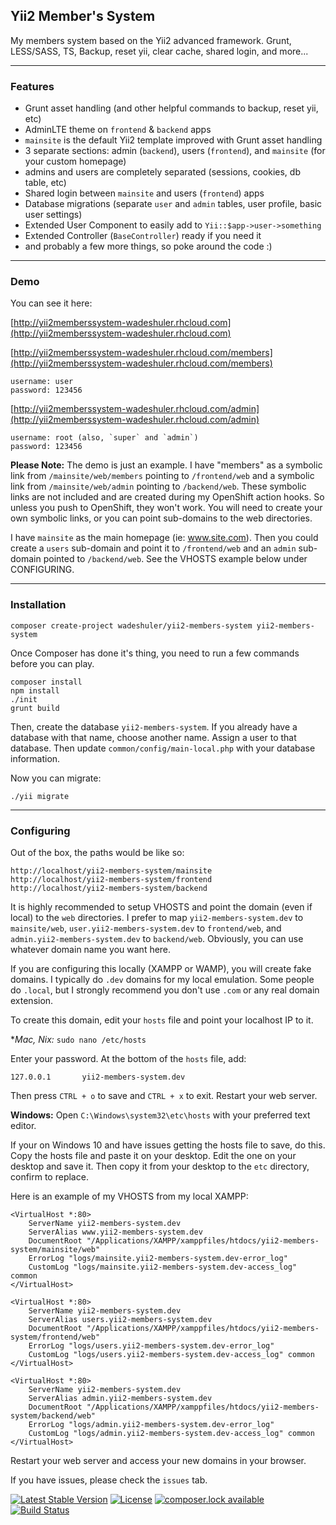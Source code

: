 Yii2 Member's System
--------------------

My members system based on the Yii2 advanced framework. Grunt, LESS/SASS, TS,
Backup, reset yii, clear cache, shared login, and more...

---

### Features

- Grunt asset handling (and other helpful commands to backup, reset yii, etc)
- AdminLTE theme on `frontend` & `backend` apps
- `mainsite` is the default Yii2 template improved with Grunt asset handling
- 3 separate sections: admin (`backend`), users (`frontend`), and `mainsite` (for your custom homepage)
- admins and users are completely separated (sessions, cookies, db table, etc)
- Shared login between `mainsite` and users (`frontend`) apps
- Database migrations (separate `user` and `admin` tables, user profile, basic user settings)
- Extended User Component to easily add to `Yii::$app->user->something`
- Extended Controller (`BaseController`) ready if you need it
- and probably a few more things, so poke around the code :)

---

### Demo

You can see it here:

[http://yii2memberssystem-wadeshuler.rhcloud.com](http://yii2memberssystem-wadeshuler.rhcloud.com)

[http://yii2memberssystem-wadeshuler.rhcloud.com/members](http://yii2memberssystem-wadeshuler.rhcloud.com/members)

    username: user
    password: 123456

[http://yii2memberssystem-wadeshuler.rhcloud.com/admin](http://yii2memberssystem-wadeshuler.rhcloud.com/admin)

    username: root (also, `super` and `admin`)
    password: 123456

**Please Note:** The demo is just an example. I have "members" as a symbolic link from `/mainsite/web/members` pointing to `/frontend/web` and a symbolic link from `/mainsite/web/admin` pointing to `/backend/web`. These symbolic links are not included and are created during my OpenShift action hooks. So unless you push to OpenShift, they won't work. You will need to create your own symbolic links, or you can point sub-domains to the web directories.

I have `mainsite` as the main homepage (ie: www.site.com). Then you could create a `users` sub-domain and point it to `/frontend/web` and an `admin` sub-domain pointed to `/backend/web`. See the VHOSTS example below under CONFIGURING.

---

### Installation

    composer create-project wadeshuler/yii2-members-system yii2-members-system

Once Composer has done it's thing, you need to run a few commands before you can play.

    composer install
    npm install
    ./init
    grunt build

Then, create the database `yii2-members-system`. If you already have a database with that name, choose another name. Assign a user to that database. Then update `common/config/main-local.php` with your database information.

Now you can migrate:

    ./yii migrate

---

### Configuring

Out of the box, the paths would be like so:

    http://localhost/yii2-members-system/mainsite
    http://localhost/yii2-members-system/frontend
    http://localhost/yii2-members-system/backend

It is highly recommended to setup VHOSTS and point the domain (even if local) to
the `web` directories. I prefer to map `yii2-members-system.dev` to `mainsite/web`,
`user.yii2-members-system.dev` to `frontend/web`, and `admin.yii2-members-system.dev`
to `backend/web`. Obviously, you can use whatever domain name you want here.

If you are configuring this locally (XAMPP or WAMP), you will create fake domains. I
typically do `.dev` domains for my local emulation. Some people do `.local`, but I
strongly recommend you don't use `.com` or any real domain extension.

To create this domain, edit your `hosts` file and point your localhost IP to it.

**Mac, *Nix:** `sudo nano /etc/hosts`

Enter your password. At the bottom of the `hosts` file, add:

    127.0.0.1       yii2-members-system.dev

Then press `CTRL + o` to save and `CTRL + x` to exit.
Restart your web server.

**Windows:**
Open  `C:\Windows\system32\etc\hosts` with your preferred text editor.

If your on Windows 10 and have issues getting the hosts file to save, do this. Copy the hosts file and paste it on your desktop. Edit the one on your desktop and save it. Then copy it from your desktop to the `etc` directory, confirm to replace.




Here is an example of my VHOSTS from my local XAMPP:

    <VirtualHost *:80>
        ServerName yii2-members-system.dev
        ServerAlias www.yii2-members-system.dev
        DocumentRoot "/Applications/XAMPP/xamppfiles/htdocs/yii2-members-system/mainsite/web"
        ErrorLog "logs/mainsite.yii2-members-system.dev-error_log"
        CustomLog "logs/mainsite.yii2-members-system.dev-access_log" common
    </VirtualHost>

    <VirtualHost *:80>
        ServerName yii2-members-system.dev
        ServerAlias users.yii2-members-system.dev
        DocumentRoot "/Applications/XAMPP/xamppfiles/htdocs/yii2-members-system/frontend/web"
        ErrorLog "logs/users.yii2-members-system.dev-error_log"
        CustomLog "logs/users.yii2-members-system.dev-access_log" common
    </VirtualHost>

    <VirtualHost *:80>
        ServerName yii2-members-system.dev
        ServerAlias admin.yii2-members-system.dev
        DocumentRoot "/Applications/XAMPP/xamppfiles/htdocs/yii2-members-system/backend/web"
        ErrorLog "logs/admin.yii2-members-system.dev-error_log"
        CustomLog "logs/admin.yii2-members-system.dev-access_log" common
    </VirtualHost>

Restart your web server and access your new domains in your browser.

If you have issues, please check the `issues` tab.

[![Latest Stable Version](https://poser.pugx.org/wadeshuler/yii2-members-system/version?format=flat-square)](https://packagist.org/packages/wadeshuler/yii2-members-system)
[![License](https://poser.pugx.org/wadeshuler/yii2-members-system/license?format=flat-square)](https://packagist.org/packages/wadeshuler/yii2-members-system)
[![composer.lock available](https://poser.pugx.org/wadeshuler/yii2-members-system/composerlock?format=flat-square)](https://packagist.org/packages/wadeshuler/yii2-members-system)
[![Build Status](https://travis-ci.org/WadeShuler/yii2-members-system.svg?branch=master)](https://travis-ci.org/WadeShuler/yii2-members-system)
